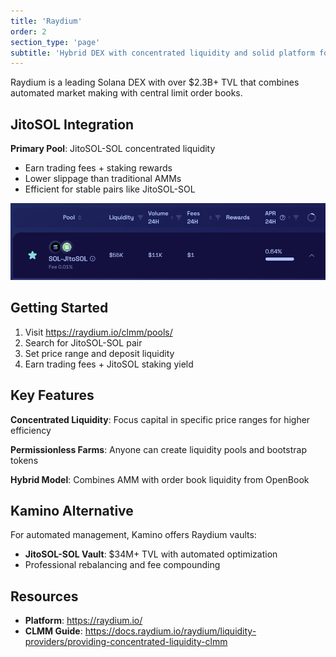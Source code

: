 ```yaml
---
title: 'Raydium'
order: 2
section_type: 'page'
subtitle: 'Hybrid DEX with concentrated liquidity and solid platform for new token launches'
---
```


Raydium is a leading Solana DEX with over $2.3B+ TVL that combines automated market making with central limit order books.

## JitoSOL Integration

**Primary Pool**: JitoSOL-SOL concentrated liquidity
- Earn trading fees + staking rewards
- Lower slippage than traditional AMMs
- Efficient for stable pairs like JitoSOL-SOL

![Raydium](/shared/images/jitosol/Raydium.png)

## Getting Started

1. Visit <https://raydium.io/clmm/pools/>
2. Search for JitoSOL-SOL pair
3. Set price range and deposit liquidity
4. Earn trading fees + JitoSOL staking yield

## Key Features

**Concentrated Liquidity**: Focus capital in specific price ranges for higher efficiency

**Permissionless Farms**: Anyone can create liquidity pools and bootstrap tokens

**Hybrid Model**: Combines AMM with order book liquidity from OpenBook

## Kamino Alternative

For automated management, Kamino offers Raydium vaults:
- **JitoSOL-SOL Vault**: $34M+ TVL with automated optimization
- Professional rebalancing and fee compounding

## Resources

- **Platform**: <https://raydium.io/>
- **CLMM Guide**: <https://docs.raydium.io/raydium/liquidity-providers/providing-concentrated-liquidity-clmm>